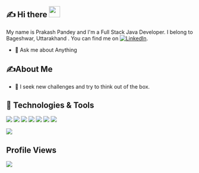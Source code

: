 
## &#x270d; Hi there <img src="https://raw.githubusercontent.com/MartinHeinz/MartinHeinz/master/wave.gif" width="30px">

My name is Prakash Pandey and I'm a Full Stack Java Developer. I belong to Bageshwar,  Uttarakhand . You can find me  on [![LinkedIn][1.2]][1].

- 💬 Ask me about Anything  

## &#x270d;About Me

- 🌱 I seek new challenges and try to think out of the box.


## 🔧 Technologies & Tools

![](https://img.shields.io/badge/Code-Java-informational?style=flat&logo=java&logoColor=white&color=2bbc8a)
![](https://img.shields.io/badge/Code-JavaScript-informational?style=flat&logo=javascript&logoColor=white&color=2bbc8a)
![](https://img.shields.io/badge/Code-C-informational?style=flat&logo=C&logoColor=white&color=2bbc8a)
![](https://img.shields.io/badge/Code-Css-informational?style=flat&logo=Css&logoColor=white&color=2bbc8a)
![](https://img.shields.io/badge/Code-Html-informational?style=flat&logo=Html&logoColor=white&color=2bbc8a)
![](https://img.shields.io/badge/Code-C++-informational?style=flat&logo=C++&logoColor=white&color=2bbc8a)
![](https://img.shields.io/badge/Code-MySql-informational?style=flat&logo=MySql&logoColor=white&color=2bbc8a)


<a href="https://github.com/pandey299prakash/pandey299prakash">
  <img align="center" src="https://github-readme-stats.vercel.app/api?username=pandey299prakash&show_icons=true&line_height=27&count_private=true&title_color=ffffff&text_color=c9cacc&icon_color=2bbc8a&bg_color=1d1f21"/>
</a>



<!-- Actual text -->

<!-- Icons -->

[1.2]: https://raw.githubusercontent.com/MartinHeinz/MartinHeinz/master/linkedin-3-16.png (LinkedIn icon without padding)

<!-- Links to your social media accounts -->


[1]: https://www.linkedin.com/in/pandey299prakash

## Profile Views

![](https://komarev.com/ghpvc/?username=pandey299prakash&color=dc143c)

